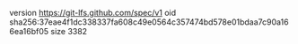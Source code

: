 version https://git-lfs.github.com/spec/v1
oid sha256:37eae4f1dc338337fa608c49e0564c357474bd578e01bdaa7c90a166ea16bf05
size 3382
